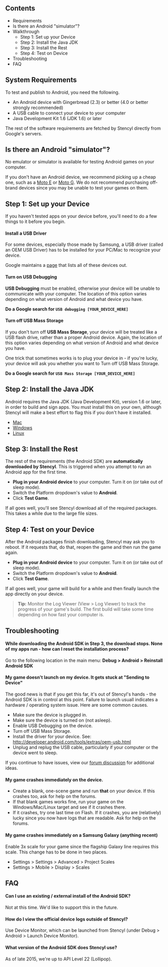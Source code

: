 ## Contents

* Requirements
* Is there an Android "simulator"?
* Walkthrough
  * Step 1: Set up your Device
  * Step 2: Install the Java JDK
  * Step 3: Install the Rest
  * Step 4: Test on Device
* Troubleshooting
* FAQ
 

## System Requirements

To test and publish to Android, you need the following.

* An Android device with Gingerbread (2.3) or better (4.0 or better strongly recommended)
* A USB cable to connect your device to your computer
* Java Development Kit 1.6 (JDK 1.6) or later

The rest of the software requirements are fetched by Stencyl directly from Google's servers.


## Is there an Android "simulator"?

No emulator or simulator is available for testing Android games on your computer. 

If you don't have an Android device, we recommend picking up a cheap one, such as a [Moto E](https://www.motorola.com/us/smartphones/moto-e-2nd-gen/moto-e-2nd-gen.html) or [Moto G](http://www.motorola.com/us/products/moto-g). We do not recommend purchasing off-brand devices since you may be unable to test your games on them.
 

## Step 1: Set up your Device

If you haven't tested apps on your device before, you'll need to do a few things to it before you begin.


#### Install a USB Driver

For some devices, especially those made by Samsung, a USB driver (called an OEM USB Driver) has to be installed for your PC/Mac to recognize your device. 

Google maintains a [page](http://developer.android.com/tools/extras/oem-usb.html) that lists all of these devices out.

#### Turn on USB Debugging

**USB Debugging** must be enabled, otherwise your device will be unable to communicate with your computer. The location of this option varies depending on what version of Android and what device you have.

**Do a Google search for `USB debugging [YOUR_DEVICE_HERE]`**

#### Turn off USB Mass Storage

If you don't turn off **USB Mass Storage**, your device will be treated like a USB flash drive, rather than a proper Android device. Again, the location of this option varies depending on what version of Android and what device you have.

One trick that sometimes works is to plug your device in - if you're lucky, your device will ask you whether you want to Turn off USB Mass Storage.

**Do a Google search for `USB Mass Storage [YOUR_DEVICE_HERE]`**


## Step 2: Install the Java JDK

Android requires the Java JDK (Java Development Kit), version 1.6 or later, in order to build and sign apps. You must install this on your own, although Stencyl will make a best effort to flag this if you don't have it installed.

* [Mac](http://stackoverflow.com/a/6785545)
* [Windows](http://www.oracle.com/technetwork/java/javase/downloads/jdk6downloads-1902814.html)
* [Linux](http://www.oracle.com/technetwork/java/javase/downloads/jdk6downloads-1902814.html)
 

## Step 3: Install the Rest

The rest of the requirements (the Android SDK) are **automatically downloaded by Stencyl**. This is triggered when you attempt to run an Android app for the first time.

* **Plug in your Android device** to your computer. Turn it on (or take out of sleep mode).
* Switch the Platform dropdown's value to **Android**.
* Click **Test Game**.
 
If all goes well, you'll see Stencyl download all of the required packages. This takes a while due to the large file sizes.


## Step 4: Test on your Device

After the Android packages finish downloading, Stencyl may ask you to reboot. If it requests that, do that, reopen the game and then run the game again.

* **Plug in your Android device** to your computer. Turn it on (or take out of sleep mode).
* Switch the Platform dropdown's value to **Android**.
* Click **Test Game**.

If all goes well, your game will build for a while and then finally launch the app directly on your device.

> **Tip:** Monitor the Log Viewer (View > Log Viewer) to track the progress of your game's build. The first build will take some time depending on how fast your computer is.
 

## Troubleshooting

#### While downloading the Android SDK in Step 3, the download stops. None of my apps run - how can I reset the installation process?
Go to the following location in the main menu: **Debug > Android > Reinstall Android SDK**

#### My game doesn't launch on my device. It gets stuck at "Sending to Device"
The good news is that if you get this far, it's out of Stencyl's hands - the Android SDK is in control at this point. Failure to launch usuall indicates a hardware / operating system issue. Here are some common causes.

* Make sure the device is plugged in.
* Make sure the device is turned on (not asleep).
* Enable USB Debugging on the device.
* Turn off USB Mass Storage.
* Install the driver for your device. See: http://developer.android.com/tools/extras/oem-usb.html
* Unplug and replug the USB cable, particularly if your computer or the device went to sleep.

If you continue to have issues, view our [forum discussion](http://community.stencyl.com/index.php/topic,20337.0.html) for additional ideas.

#### My game crashes immediately on the device.

* Create a blank, one-scene game and run **that** on your device. If this crashes too, ask for help on the forums.
* If that blank games works fine, run your game on the Windows/Mac/Linux target and see if it crashes there.
* If it crashes, try one last time on Flash. If it crashes, you are (relatively) lucky since you now have logs that are readable. Ask for help on the forums.

#### My game crashes immediately on a Samsung Galaxy (anything recent)

Enable 3x scale for your game since the flagship Galaxy line requires this scale. This change has to be done in two places.

* Settings > Settings > Advanced > Project Scales
* Settings > Mobile > Display > Scales


## FAQ

#### Can I use an existing / external install of the Android SDK?

Not at this time. We'd like to support this in the future.

#### How do I view the official device logs outside of Stencyl?

Use Device Monitor, which can be launched from Stencyl (under Debug > Android > Launch Device Monitor).

#### What version of the Android SDK does Stencyl use?

As of late 2015, we're up to API Level 22 (Lollipop).

